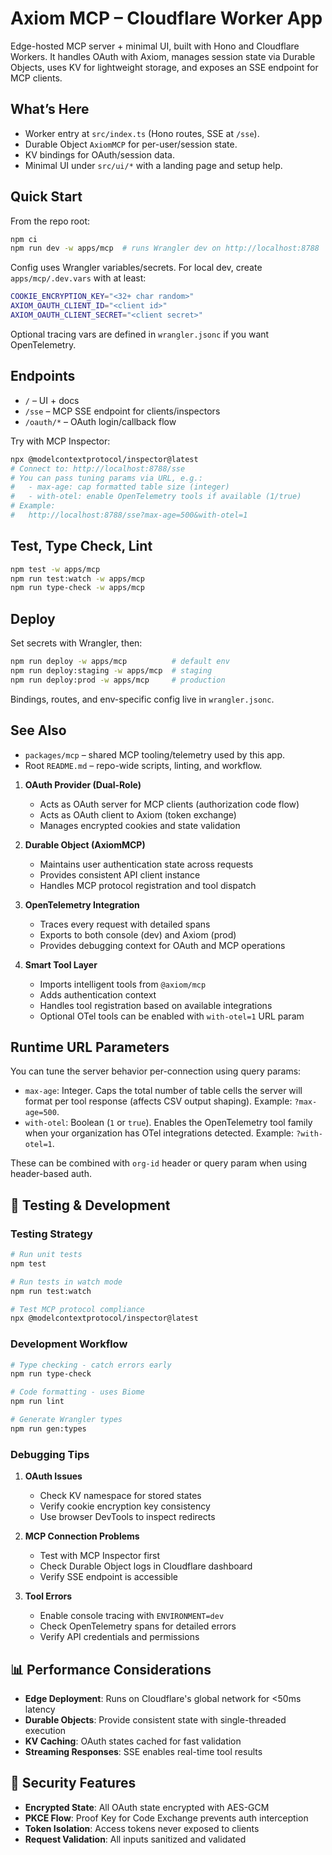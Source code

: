 # Axiom MCP – Cloudflare Worker App

Edge-hosted MCP server + minimal UI, built with Hono and Cloudflare Workers. It handles OAuth with Axiom, manages session state via Durable Objects, uses KV for lightweight storage, and exposes an SSE endpoint for MCP clients.

## What’s Here

- Worker entry at `src/index.ts` (Hono routes, SSE at `/sse`).
- Durable Object `AxiomMCP` for per-user/session state.
- KV bindings for OAuth/session data.
- Minimal UI under `src/ui/*` with a landing page and setup help.

## Quick Start

From the repo root:

```bash
npm ci
npm run dev -w apps/mcp  # runs Wrangler dev on http://localhost:8788
```

Config uses Wrangler variables/secrets. For local dev, create `apps/mcp/.dev.vars` with at least:

```bash
COOKIE_ENCRYPTION_KEY="<32+ char random>"
AXIOM_OAUTH_CLIENT_ID="<client id>"
AXIOM_OAUTH_CLIENT_SECRET="<client secret>"
```

Optional tracing vars are defined in `wrangler.jsonc` if you want OpenTelemetry.

## Endpoints

- `/` – UI + docs
- `/sse` – MCP SSE endpoint for clients/inspectors
- `/oauth/*` – OAuth login/callback flow

Try with MCP Inspector:

```bash
npx @modelcontextprotocol/inspector@latest
# Connect to: http://localhost:8788/sse
# You can pass tuning params via URL, e.g.:
#   - max-age: cap formatted table size (integer)
#   - with-otel: enable OpenTelemetry tools if available (1/true)
# Example:
#   http://localhost:8788/sse?max-age=500&with-otel=1
```

## Test, Type Check, Lint

```bash
npm test -w apps/mcp
npm run test:watch -w apps/mcp
npm run type-check -w apps/mcp
```

## Deploy

Set secrets with Wrangler, then:

```bash
npm run deploy -w apps/mcp          # default env
npm run deploy:staging -w apps/mcp  # staging
npm run deploy:prod -w apps/mcp     # production
```

Bindings, routes, and env-specific config live in `wrangler.jsonc`.

## See Also

- `packages/mcp` – shared MCP tooling/telemetry used by this app.
- Root `README.md` – repo-wide scripts, linting, and workflow.

1. **OAuth Provider (Dual-Role)**
   - Acts as OAuth server for MCP clients (authorization code flow)
   - Acts as OAuth client to Axiom (token exchange)
   - Manages encrypted cookies and state validation

2. **Durable Object (AxiomMCP)**
   - Maintains user authentication state across requests
   - Provides consistent API client instance
   - Handles MCP protocol registration and tool dispatch

3. **OpenTelemetry Integration**
   - Traces every request with detailed spans
   - Exports to both console (dev) and Axiom (prod)
   - Provides debugging context for OAuth and MCP operations

4. **Smart Tool Layer**
   - Imports intelligent tools from `@axiom/mcp`
   - Adds authentication context
   - Handles tool registration based on available integrations
   - Optional OTel tools can be enabled with `with-otel=1` URL param

## Runtime URL Parameters

You can tune the server behavior per-connection using query params:

- `max-age`: Integer. Caps the total number of table cells the server will format per tool response (affects CSV output shaping). Example: `?max-age=500`.
- `with-otel`: Boolean (`1` or `true`). Enables the OpenTelemetry tool family when your organization has OTel integrations detected. Example: `?with-otel=1`.

These can be combined with `org-id` header or query param when using header-based auth.


## 🧪 Testing & Development

### Testing Strategy

```bash
# Run unit tests
npm test

# Run tests in watch mode
npm run test:watch

# Test MCP protocol compliance
npx @modelcontextprotocol/inspector@latest
```

### Development Workflow

```bash
# Type checking - catch errors early
npm run type-check

# Code formatting - uses Biome
npm run lint

# Generate Wrangler types
npm run gen:types
```

### Debugging Tips

1. **OAuth Issues**
   - Check KV namespace for stored states
   - Verify cookie encryption key consistency
   - Use browser DevTools to inspect redirects

2. **MCP Connection Problems**
   - Test with MCP Inspector first
   - Check Durable Object logs in Cloudflare dashboard
   - Verify SSE endpoint is accessible

3. **Tool Errors**
   - Enable console tracing with `ENVIRONMENT=dev`
   - Check OpenTelemetry spans for detailed errors
   - Verify API credentials and permissions

## 📊 Performance Considerations

- **Edge Deployment**: Runs on Cloudflare's global network for <50ms latency
- **Durable Objects**: Provide consistent state with single-threaded execution
- **KV Caching**: OAuth states cached for fast validation
- **Streaming Responses**: SSE enables real-time tool results

## 🔐 Security Features

- **Encrypted State**: All OAuth state encrypted with AES-GCM
- **PKCE Flow**: Proof Key for Code Exchange prevents auth interception
- **Token Isolation**: Access tokens never exposed to clients
- **Request Validation**: All inputs sanitized and validated
